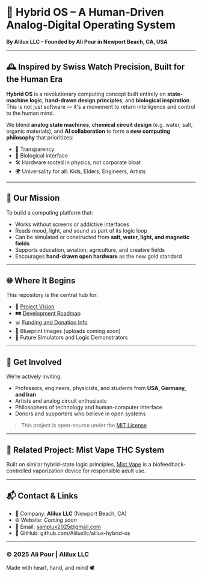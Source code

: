 # 🧠 Hybrid OS – A Human-Driven Analog-Digital Operating System

**By Alilux LLC – Founded by Ali Pour in Newport Beach, CA, USA**

---

## 🕰️ Inspired by Swiss Watch Precision, Built for the Human Era

**Hybrid OS** is a revolutionary computing concept built entirely on **state-machine logic**, **hand-drawn design principles**, and **biological inspiration**. This is not just software — it's a movement to return intelligence and control to the human mind.

We blend **analog state machines**, **chemical circuit design** (e.g. water, salt, organic materials), and **AI collaboration** to form a **new computing philosophy** that prioritizes:

- 📜 Transparency  
- 🧬 Biological interface  
- 🛠️ Hardware rooted in physics, not corporate bloat  
- 🌍 Universality for all: Kids, Elders, Engineers, Artists

---

## 🔭 Our Mission

To build a computing platform that:

- Works without screens or addictive interfaces
- Reads mood, light, and sound as part of its logic loop
- Can be simulated or constructed from **salt, water, light, and magnetic fields**
- Supports education, aviation, agriculture, and creative fields
- Encourages **hand-drawn open hardware** as the new gold standard

---

## 🌐 Where It Begins

This repository is the central hub for:

- 📘 [Project Vision](./vision.md)
- 🛤️ [Development Roadmap](./roadmap.md)
- 📊 [Funding and Donation Info](./funding.md)
- 📸 Blueprint Images (uploads coming soon)
- 🧠 Future Simulators and Logic Demonstrators

---

## 🤝 Get Involved

We’re actively inviting:

- Professors, engineers, physicists, and students from **USA, Germany, and Iran**
- Artists and analog circuit enthusiasts
- Philosophers of technology and human-computer interface
- Donors and supporters who believe in open systems

> This project is open-source under the [MIT License](./LICENSE)

---

## 🧬 Related Project: Mist Vape THC System

Built on similar hybrid-state logic principles, [Mist Vape](https://github.com/AliluxHQ/mist-vape) is a biofeedback-controlled vaporization device for responsible adult use.

---

## 📬 Contact & Links

- 💼 Company: **Alilux LLC** (Newport Beach, CA)  
- 🌐 Website: *Coming soon*  
- 📧 Email: samplux2025@gmail.com
- 🧠 GitHub: github.com/Aliluxllc/alilux-hybrid-os

---

### © 2025 Ali Pour | Alilux LLC  
Made with heart, hand, and mind 🕊️
